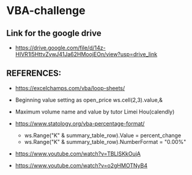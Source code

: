 # VBA-challenge
## Link for the google drive
* https://drive.google.com/file/d/14z-HIVR1l5HttvZywJ41Ja62HMoojEOn/view?usp=drive_link
## REFERENCES:
* https://excelchamps.com/vba/loop-sheets/
* Beginning value setting as open_price ws.cell(2,3).value,&
* Maximum volume name and value by tutor Limei Hou(calendly)
* https://www.statology.org/vba-percentage-format/

  * ws.Range("K" & summary_table_row).Value = percent_change
  * ws.Range("K" & summary_table_row).NumberFormat = "0.00%" 
   
* https://www.youtube.com/watch?v=TBLlSKkOujA
* https://www.youtube.com/watch?v=o2gHMOTNyB4



